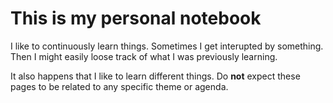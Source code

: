 # This is my personal notebook

I like to continuously learn things. Sometimes I get interupted by something. 
Then I might easily loose track of what I was previously learning. 

It also happens that I like to learn different things. Do __not__ expect these pages to
be related to any specific theme or agenda.

